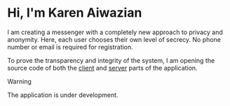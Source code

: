 # Hi, I'm Karen Aiwazian

I am creating a messenger with a completely new approach to privacy and anonymity. Here, each user chooses their own level of secrecy. No phone number or email is required for registration.

To prove the transparency and integrity of the system, I am opening the source code of both the <a href="https://github.com/karenaiwazian/messenger_client">client</a> and <a href="https://github.com/karenaiwazian/Messenger_Server">server</a> parts of the application.

> [!WARNING]
> The application is under development.

<!--
**karenaiwazian/karenaiwazian** is a ✨ _special_ ✨ repository because its `README.md` (this file) appears on your GitHub profile.

Here are some ideas to get you started:

- 🔭 I’m currently working on ...
- 🌱 I’m currently learning ...
- 👯 I’m looking to collaborate on ...
- 🤔 I’m looking for help with ...
- 💬 Ask me about ...
- 📫 How to reach me: ...
- 😄 Pronouns: ...
- ⚡ Fun fact: ...
-->
